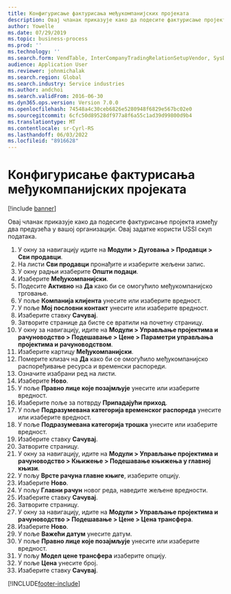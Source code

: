 ```yaml
---
title: Конфигурисање фактурисања међукомпанијских пројеката
description: Овај чланак приказује како да подесите фактурисање пројекта између два предузећа у вашој организацији.
author: Yowelle
ms.date: 07/29/2019
ms.topic: business-process
ms.prod: ''
ms.technology: ''
ms.search.form: VendTable, InterCompanyTradingRelationSetupVendor, SysDataAreaSelectLookup, ProjParameters, ProjPosting, ProjTransferPrice
audience: Application User
ms.reviewer: johnmichalak
ms.search.region: Global
ms.search.industry: Service industries
ms.author: andchoi
ms.search.validFrom: 2016-06-30
ms.dyn365.ops.version: Version 7.0.0
ms.openlocfilehash: 74548a4c30ceb6826e5280948f6829e567bc02e0
ms.sourcegitcommit: 6cfc50d89528df977a8f6a55c1ad39d99800d9b4
ms.translationtype: MT
ms.contentlocale: sr-Cyrl-RS
ms.lasthandoff: 06/03/2022
ms.locfileid: "8916628"
---
```

# <a name="configure-intercompany-project-invoicing"></a>Конфигурисање фактурисања међукомпанијских пројеката

[!include [banner](../../includes/banner.md)]

Овај чланак приказује како да подесите фактурисање пројекта између два предузећа у вашој организацији. Овај задатке користи USSI скуп података.

1. У окну за навигацију идите на **Модули > Дуговања > Продавци > Сви продавци**.
2. На листи **Сви продавци** пронађите и изаберите жељени запис.
3. У окну радњи изаберите **Општи подаци**.
4. Изаберите **Међукомпанијски**.
5. Подесите **Активно** на **Да** како би се омогућило међукомпанијско трговање.
6. У поље **Компанија клијента** унесите или изаберите вредност.
7. У поље **Мој пословни контакт** унесите или изаберите вредност.
8. Изаберите ставку **Сачувај**.
9. Затворите странице да бисте се вратили на почетну страницу.
10. У окну за навигацију, идите на **Модули > Управљање пројектима и рачуноводство > Подешавање > Цене > Параметри управљања пројектима и рачуноводством**.
11. Изаберите картицу **Међукомпанијски**.
12. Померите клизач на **Да** како би се омогућило међукомпанијско распоређивање ресурса и временски распореди.
13. Означите изабрани ред на листи.
14. Изаберите **Ново**.
15. У поље **Правно лице које позајмљује** унесите или изаберите вредност.
16. Изаберите поље за потврду **Припадајући приход**.
17. У поље **Подразумевана категорија временског распореда** унесите или изаберите вредност.
18. У поље **Подразумевана категорија трошка** унесите или изаберите вредност.
19. Изаберите ставку **Сачувај**.
20. Затворите страницу.
21. У окну за навигацију, идите на **Модули > Управљање пројектима и рачуноводство > Књижење > Подешавање књижења у главној књизи**.
22. У пољу **Врсте рачуна главне књиге**, изаберите опцију.
23. Изаберите **Ново**.
24. У пољу **Главни рачун** новог реда, наведите жељене вредности.
25. Изаберите ставку **Сачувај**.
26. Затворите страницу.
27. У окну за навигацију, идите на **Модули > Управљање пројектима и рачуноводство > Подешавање > Цене > Цена трансфера**.
28. Изаберите **Ново**.
29. У поље **Важећи датум** унесите датум.
30. У поље **Правно лице које позајмљује** унесите или изаберите вредност.
31. У пољу **Модел цене трансфера** изаберите опцију.
32. У поље **Цена** унесите број.
33. Изаберите ставку **Сачувај**.



[!INCLUDE[footer-include](../../includes/footer-banner.md)]